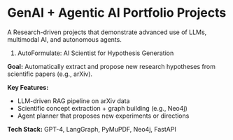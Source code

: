 # GenAI + Agentic AI Portfolio Projects

A Research-driven projects that demonstrate advanced use of LLMs, multimodal AI, and autonomous agents.
 1. AutoFormulate: AI Scientist for Hypothesis Generation

**Goal:** Automatically extract and propose new research hypotheses from scientific papers (e.g., arXiv).

**Key Features:**
- LLM-driven RAG pipeline on arXiv data
- Scientific concept extraction + graph building (e.g., Neo4j)
- Agent planner that proposes new experiments or directions

**Tech Stack:** GPT-4, LangGraph, PyMuPDF, Neo4j, FastAPI
